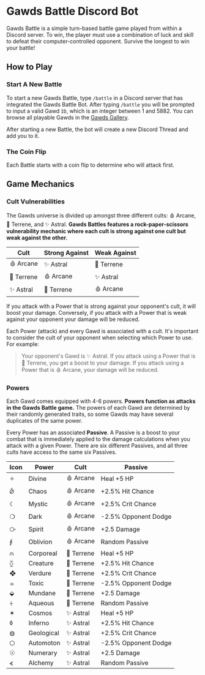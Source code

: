 # Gawds Battle Discord Bot

Gawds Battle is a simple turn-based battle game played from within a Discord server. To win, the player must use a combination of luck and skill to defeat their computer-controlled opponent. Survive the longest to win your battle!

## How to Play

### Start A New Battle

To start a new Gawds Battle, type `/battle` in a Discord server that has integrated the Gawds Battle Bot. After typing `/battle` you will be prompted to input a valid Gawd `ID`, which is an integer between 1 and 5882. You can browse all playable Gawds in the [Gawds Gallery](https://www.gawds.xyz/gallery/).

After starting a new Battle, the bot will create a new Discord Thread and add you to it.

### The Coin Flip

Each Battle starts with a coin flip to determine who will attack first.

## Game Mechanics

### Cult Vulnerabilities

The Gawds universe is divided up amongst three different cults: 🩸 Arcane, 🌙 Terrene, and ✨ Astral. **Gawds Battles features a rock-paper-scissors vulnerability mechanic where each cult is strong against one cult but weak against the other.**

| Cult       | Strong Against | Weak Against |
| ---------- | -------------- | ------------ |
| 🩸 Arcane  | ✨ Astral      | 🌙 Terrene   |
| 🌙 Terrene | 🩸 Arcane      | ✨ Astral    |
| ✨ Astral  | 🌙 Terrene     | 🩸 Arcane    |

If you attack with a Power that is strong against your opponent's cult, it will boost your damage. Conversely, if you attack with a Power that is weak against your opponent your damage will be reduced.

Each Power (attack) and every Gawd is associated with a cult. It's important to consider the cult of your opponent when selecting which Power to use. For example:

> Your opponent's Gawd is ✨ Astral. If you attack using a Power that is 🌙 Terrene, you get a boost to your damage. If you attack using a Power that is 🩸 Arcane, your damage will be reduced.

### Powers

Each Gawd comes equipped with 4-6 powers. **Powers function as attacks in the Gawds Battle game.** The powers of each Gawd are determined by their randomly generated traits, so some Gawds may have several duplicates of the same power.

Every Power has an associated **Passive**. A Passive is a boost to your combat that is immediately applied to the damage calculations when you attack with a given Power. There are six different Passives, and all three cults have access to the same six Passives.

| Icon | Power      | Cult       | Passive              |
| ---- | ---------- | ---------- | -------------------- |
| ✧    | Divine     | 🩸 Arcane  | Heal +5 HP           |
| ⦲    | Chaos      | 🩸 Arcane  | +2.5% Hit Chance     |
| ☾    | Mystic     | 🩸 Arcane  | +2.5% Crit Chance    |
| ❍    | Dark       | 🩸 Arcane  | -2.5% Opponent Dodge |
| ⧂    | Spirit     | 🩸 Arcane  | +2.5 Damage          |
| ⨙    | Oblivion   | 🩸 Arcane  | Random Passive       |
| ⩀    | Corporeal  | 🌙 Terrene | Heal +5 HP           |
| ⧰    | Creature   | 🌙 Terrene | +2.5% Hit Chance     |
| ❖    | Verdure    | 🌙 Terrene | +2.5% Crit Chance    |
| ⦵    | Toxic      | 🌙 Terrene | -2.5% Opponent Dodge |
| ⬙    | Mundane    | 🌙 Terrene | +2.5 Damage          |
| ⏆    | Aqueous    | 🌙 Terrene | Random Passive       |
| ✶    | Cosmos     | ✨ Astral  | Heal +5 HP           |
| ◊    | Inferno    | ✨ Astral  | +2.5% Hit Chance     |
| ◍    | Geological | ✨ Astral  | +2.5% Crit Chance    |
| ⬡    | Automoton  | ✨ Astral  | -2.5% Opponent Dodge |
| ☉    | Numerary   | ✨ Astral  | +2.5 Damage          |
| ⦓    | Alchemy    | ✨ Astral  | Random Passive       |
